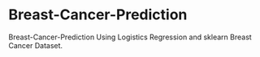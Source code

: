 # Breast-Cancer-Prediction
Breast-Cancer-Prediction Using Logistics Regression and sklearn Breast Cancer Dataset.
